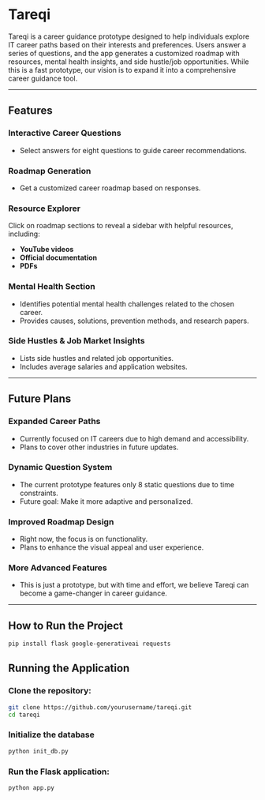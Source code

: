 # Tareqi

Tareqi is a career guidance prototype designed to help individuals explore IT career paths based on their interests and preferences. Users answer a series of questions, and the app generates a customized roadmap with resources, mental health insights, and side hustle/job opportunities. While this is a fast prototype, our vision is to expand it into a comprehensive career guidance tool.

---

## Features

### Interactive Career Questions
- Select answers for eight questions to guide career recommendations.

### Roadmap Generation
- Get a customized career roadmap based on responses.

### Resource Explorer
Click on roadmap sections to reveal a sidebar with helpful resources, including:
- **YouTube videos**
- **Official documentation**
- **PDFs**

### Mental Health Section
- Identifies potential mental health challenges related to the chosen career.
- Provides causes, solutions, prevention methods, and research papers.

### Side Hustles & Job Market Insights
- Lists side hustles and related job opportunities.
- Includes average salaries and application websites.

---

## Future Plans

### Expanded Career Paths
- Currently focused on IT careers due to high demand and accessibility.
- Plans to cover other industries in future updates.

### Dynamic Question System
- The current prototype features only 8 static questions due to time constraints.
- Future goal: Make it more adaptive and personalized.

### Improved Roadmap Design
- Right now, the focus is on functionality.
- Plans to enhance the visual appeal and user experience.

### More Advanced Features
- This is just a prototype, but with time and effort, we believe Tareqi can become a game-changer in career guidance.

---

## How to Run the Project

```bash
pip install flask google-generativeai requests
```

## Running the Application

### Clone the repository:

```bash
git clone https://github.com/yourusername/tareqi.git
cd tareqi
```

### Initialize the database
```bash
python init_db.py
```

### Run the Flask application:
```bash
python app.py
```
